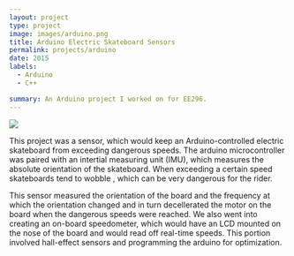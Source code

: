 ```yaml
---
layout: project
type: project
image: images/arduino.png
title: Arduino Electric Skateboard Sensors
permalink: projects/arduino
date: 2015
labels:
  - Arduino
  - C++

summary: An Arduino project I worked on for EE296.
---
```


<img class="ui medium right floated rounded image" src="../images/arduino.png">

This project was a sensor, which would keep an Arduino-controlled electric skateboard from exceeding dangerous speeds. The arduino microcontroller was paired with an intertial measuring unit (IMU), which measures the absolute orientation of the skateboard. When exceeding a certain speed skateboards tend to wobble , which can be very dangerous for the rider. 

This sensor measured the orientation of the board and the frequency at which the orientation changed and in turn decellerated the motor on the board when the dangerous speeds were reached. We also went into creating an on-board speedometer, which would have an LCD mounted on the nose of the board and would read off real-time speeds. This portion involved hall-effect sensors and programming the arduino for optimization. 
